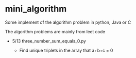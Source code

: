 # mini_algorithm
Some implement of the algorithm problem in python, Java or C 

The algorithm problems are mainly from leet code

* 5/13 three_number_sum_equals_0.py  
    
    * Find unique triplets in the array that a+b+c = 0

